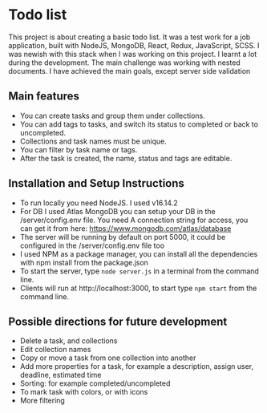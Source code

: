 # Todo list

This project is about creating a basic todo list. It was a test work for a job application, built with NodeJS, MongoDB, React, Redux, JavaScript, SCSS.
I was newish with this stack when I was working on this project. I learnt a lot during the development. The main challenge was working with nested documents. I have achieved the main goals, except server side validation

## Main features

+ You can create tasks and group them under collections.
+ You can add tags to tasks, and switch its status to completed or back to uncompleted.
+ Collections and task names must be unique.
+ You can filter by task name or tags.
+ After the task is created, the name, status and tags are editable.

## Installation and Setup Instructions

+ To run locally you need NodeJS. I used v16.14.2
+ For DB I used Atlas MongoDB you can setup your DB in the /server/config.env file. You need A connection string for access, you can get it from here: https://www.mongodb.com/atlas/database
+ The server will be running by default on port 5000, it could be configured in the /server/config.env file too
+ I used NPM as a package manager, you can install all the dependencies with npm install from the package.json
+ To start the server, type `node server.js` in a terminal from the command line.
+ Clients will run at http://localhost:3000, to start type `npm start` from the command line.

## Possible directions for future development

+ Delete a task, and collections
+ Edit collection names
+ Copy or move a task from one collection into another
+ Add more properties for a task, for example a description, assign user, deadline, estimated time
+ Sorting: for example completed/uncompleted
+ To mark task with colors, or with icons
+ More filtering
